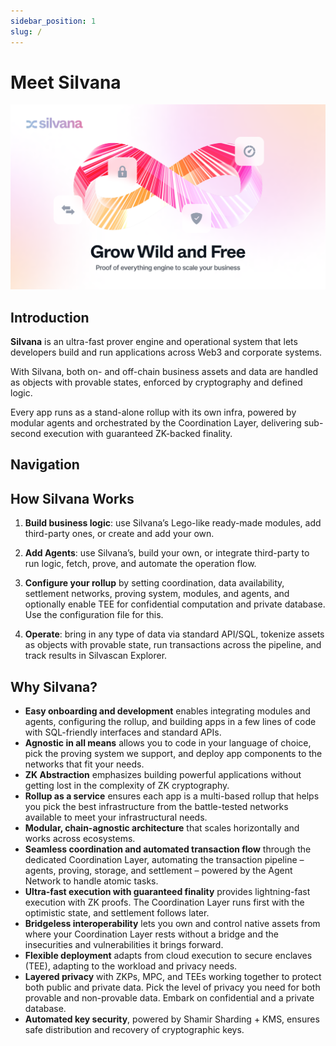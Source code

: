 ```yaml
---
sidebar_position: 1
slug: /
---
```


# Meet Silvana

![Silvana Docs Top](../Documentation/silvana-docs-top.png)

## Introduction

**Silvana** is an ultra-fast prover engine and operational system that lets developers build and run applications across Web3 and corporate systems. 

With Silvana, both on- and off-chain business assets and data are handled as objects with provable states, enforced by cryptography and defined logic.

Every app runs as a stand-alone rollup with its own infra, powered by modular agents and orchestrated by the Coordination Layer, delivering sub-second execution with guaranteed ZK-backed finality.

## Navigation


## How Silvana Works
1. **Build business logic**: use Silvana’s Lego-like ready-made modules, add third-party ones, or create and add your own.

2. **Add Agents**: use Silvana’s, build your own, or integrate third-party to run logic, fetch, prove, and automate the operation flow.

3. **Configure your rollup** by setting coordination, data availability, settlement networks, proving system, modules, and agents, and optionally enable TEE for confidential computation and private database. Use the configuration file for this.

3. **Operate**: bring in any type of data via standard API/SQL, tokenize assets as objects with provable state, run transactions across the pipeline, and track results in Silvascan Explorer.

## Why Silvana?  

- **Easy onboarding and development** enables integrating modules and agents, configuring the rollup, and building apps in a few lines of code with SQL-friendly interfaces and standard APIs.  
- **Agnostic in all means** allows you to code in your language of choice, pick the proving system we support, and deploy app components to the networks that fit your needs.  
- **ZK Abstraction** emphasizes building powerful applications without getting lost in the complexity of ZK cryptography.  
- **Rollup as a service** ensures each app is a multi-based rollup that helps you pick the best infrastructure from the battle-tested networks available to meet your infrastructural needs.  
- **Modular, chain-agnostic architecture** that scales horizontally and works across ecosystems.  
- **Seamless coordination and automated transaction flow** through the dedicated Coordination Layer, automating the transaction pipeline – agents, proving, storage, and settlement – powered by the Agent Network to handle atomic tasks.  
- **Ultra-fast execution with guaranteed finality** provides lightning-fast execution with ZK proofs. The Coordination Layer runs first with the optimistic state, and settlement follows later.  
- **Bridgeless interoperability** lets you own and control native assets from where your Coordination Layer rests without a bridge and the insecurities and vulnerabilities it brings forward.  
- **Flexible deployment** adapts from cloud execution to secure enclaves (TEE), adapting to the workload and privacy needs.  
- **Layered privacy** with ZKPs, MPC, and TEEs working together to protect both public and private data. Pick the level of privacy you need for both provable and non-provable data. Embark on confidential and a private database.  
- **Automated key security**, powered by Shamir Sharding + KMS, ensures safe distribution and recovery of cryptographic keys.  
